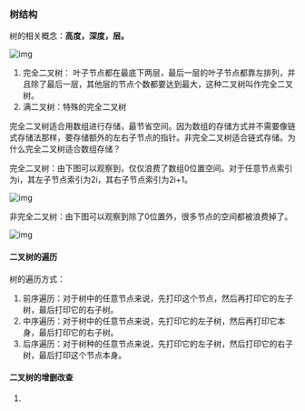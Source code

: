 ### 树结构

树的相关概念：**高度，深度，层。**

![img](https://static001.geekbang.org/resource/image/50/b4/50f89510ad1f7570791dd12f4e9adeb4.jpg)



1. 完全二叉树： 叶子节点都在最底下两层，最后一层的叶子节点都靠左排列，并且除了最后一层，其他层的节点个数都要达到最大，这种二叉树叫作完全二叉树。
2. 满二叉树：特殊的完全二叉树

完全二叉树适合用数组进行存储，最节省空间。因为数组的存储方式并不需要像链式存储法那样，要存储额外的左右子节点的指针。非完全二叉树适合链式存储。为什么完全二叉树适合数组存储？

完全二叉树：由下图可以观察到，仅仅浪费了数组0位置空间。对于任意节点索引为i，其左子节点索引为2i，其右子节点索引为2i+1。

![img](https://static001.geekbang.org/resource/image/14/30/14eaa820cb89a17a7303e8847a412330.jpg)

非完全二叉树：由下图可以观察到除了0位置外，很多节点的空间都被浪费掉了。

![img](https://static001.geekbang.org/resource/image/08/23/08bd43991561ceeb76679fbb77071223.jpg)

#### 二叉树的遍历



树的遍历方式：

1. 前序遍历：对于树中的任意节点来说，先打印这个节点，然后再打印它的左子树，最后打印它的右子树。
2. 中序遍历：对于树中的任意节点来说，先打印它的左子树，然后再打印它本身，最后打印它的右子树。
3. 后序遍历：对于树种的任意节点来说，先打印它的左子树，然后打印它的右子树，最后打印这个节点本身。



#### 二叉树的增删改查

1. 